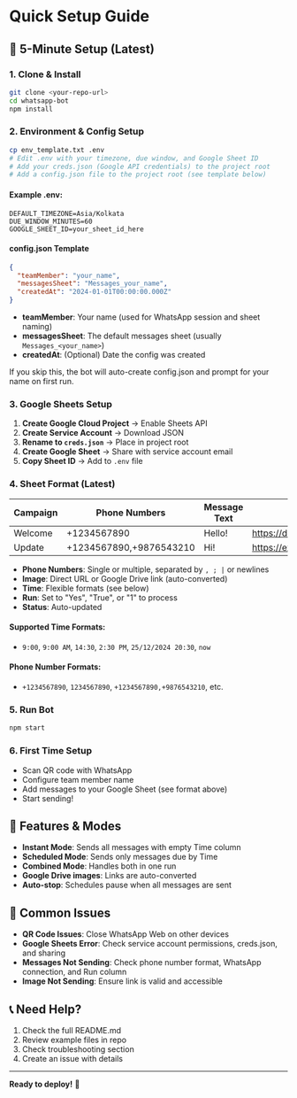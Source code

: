# Quick Setup Guide

## 🚀 5-Minute Setup (Latest)

### 1. Clone & Install
```bash
git clone <your-repo-url>
cd whatsapp-bot
npm install
```

### 2. Environment & Config Setup
```bash
cp env_template.txt .env
# Edit .env with your timezone, due window, and Google Sheet ID
# Add your creds.json (Google API credentials) to the project root
# Add a config.json file to the project root (see template below)
```

#### Example .env:
```
DEFAULT_TIMEZONE=Asia/Kolkata
DUE_WINDOW_MINUTES=60
GOOGLE_SHEET_ID=your_sheet_id_here
```

#### config.json Template
```json
{
  "teamMember": "your_name",
  "messagesSheet": "Messages_your_name",
  "createdAt": "2024-01-01T00:00:00.000Z"
}
```
- **teamMember**: Your name (used for WhatsApp session and sheet naming)
- **messagesSheet**: The default messages sheet (usually `Messages_<your_name>`)
- **createdAt**: (Optional) Date the config was created

If you skip this, the bot will auto-create config.json and prompt for your name on first run.

### 3. Google Sheets Setup
1. **Create Google Cloud Project** → Enable Sheets API
2. **Create Service Account** → Download JSON
3. **Rename to `creds.json`** → Place in project root
4. **Create Google Sheet** → Share with service account email
5. **Copy Sheet ID** → Add to `.env` file

### 4. Sheet Format (Latest)
| Campaign | Phone Numbers | Message Text | Image | Time | Status | Run |
|----------|---------------|--------------|-------|------|--------|-----|
| Welcome  | +1234567890   | Hello!       | https://drive.google.com/file/d/... | | Pending | Yes |
| Update   | +1234567890,+9876543210 | Hi! | https://example.com/image.jpg | 9:00 | Pending | Yes |

- **Phone Numbers**: Single or multiple, separated by `, ; |` or newlines
- **Image**: Direct URL or Google Drive link (auto-converted)
- **Time**: Flexible formats (see below)
- **Run**: Set to "Yes", "True", or "1" to process
- **Status**: Auto-updated

#### Supported Time Formats:
- `9:00`, `9:00 AM`, `14:30`, `2:30 PM`, `25/12/2024 20:30`, `now`

#### Phone Number Formats:
- `+1234567890`, `1234567890`, `+1234567890,+9876543210`, etc.

### 5. Run Bot
```bash
npm start
```

### 6. First Time Setup
- Scan QR code with WhatsApp
- Configure team member name
- Add messages to your Google Sheet (see format above)
- Start sending!

## 🔧 Features & Modes
- **Instant Mode**: Sends all messages with empty Time column
- **Scheduled Mode**: Sends only messages due by Time
- **Combined Mode**: Handles both in one run
- **Google Drive images**: Links are auto-converted
- **Auto-stop**: Schedules pause when all messages are sent

## 🚨 Common Issues
- **QR Code Issues**: Close WhatsApp Web on other devices
- **Google Sheets Error**: Check service account permissions, creds.json, and sharing
- **Messages Not Sending**: Check phone number format, WhatsApp connection, and Run column
- **Image Not Sending**: Ensure link is valid and accessible

## 📞 Need Help?
1. Check the full README.md
2. Review example files in repo
3. Check troubleshooting section
4. Create an issue with details

---

**Ready to deploy!** 🎉 
